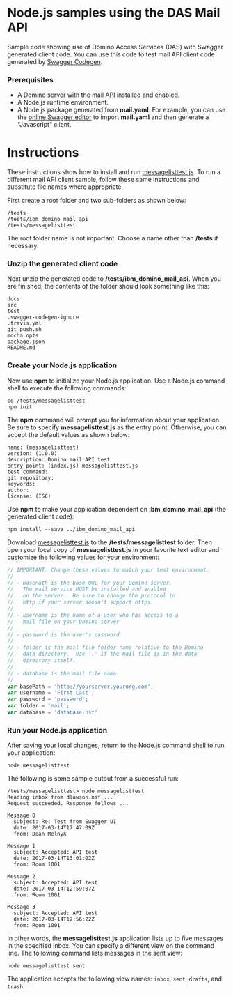 <!---
  © Copyright IBM Corp. 2017
  
  Licensed under the Apache License, Version 2.0 (the "License"); 
  you may not use this file except in compliance with the License. 
  You may obtain a copy of the License at:
  
  http://www.apache.org/licenses/LICENSE-2.0 
  
  Unless required by applicable law or agreed to in writing, software 
  distributed under the License is distributed on an "AS IS" BASIS, 
  WITHOUT WARRANTIES OR CONDITIONS OF ANY KIND, either express or 
  implied. See the License for the specific language governing 
--->

# Node.js samples using the DAS Mail API
Sample code showing use of Domino Access Services (DAS) with Swagger
generated client code.  You can use this code to test mail API client
code generated by
[Swagger Codegen](https://github.com/swagger-api/swagger-codegen).

### Prerequisites
- A Domino server with the mail API installed and enabled.
- A Node.js runtime environment.
- A Node.js package generated from **mail.yaml**.  For example,
  you can use the [online Swagger editor](http://editor.swagger.io)
  to import **mail.yaml** and then generate a "Javascript" client.

# Instructions
These instructions show how to install and run [messagelisttest.js](messagelisttest.js).
To run a different mail API client sample, follow these same instructions
and substitute file names where appropriate.

First create a root folder and two sub-folders as shown below:

```
/tests
/tests/ibm_domino_mail_api
/tests/messagelisttest
```

The root folder name is not important.  Choose a name other than
**/tests** if necessary.

### Unzip the generated client code
Next unzip the generated code to **/tests/ibm_domino_mail_api**.
When you are finished, the contents of the folder should look
something like this:

```
docs
src
test
.swagger-codegen-ignore
.travis.yml
git_push.sh
mocha.opts
package.json
README.md
```

### Create your Node.js application
Now use **npm** to initialize your Node.js application. Use a Node.js 
command shell to execute the following commands:

```
cd /tests/messagelisttest
npm init
```

The **npm** command will prompt you for information about your
application.  Be sure to specify **messagelisttest.js** as the
entry point.  Otherwise, you can accept the default values
as shown below:

```
name: (messagelisttest)
version: (1.0.0)
description: Domino mail API test
entry point: (index.js) messagelisttest.js
test command:
git repository:
keywords:
author:
license: (ISC)
```

Use **npm** to make your application dependent on **ibm_domino_mail_api**
(the generated client code):

```
npm install --save ../ibm_domino_mail_api
```

Download [messagelisttest.js](messagelisttest.js) to the **/tests/messagelisttest** folder.
Then open your local copy of **messagelisttest.js** in your favorite text editor
and customize the following values for your environment:

```javascript
// IMPORTANT: Change these values to match your test environment:
//
// - basePath is the base URL for your Domino server.
//   The mail service MUST be installed and enabled
//   on the server.  Be sure to change the protocol to
//   http if your server doesn't support https.
//
// - username is the name of a user who has access to a
//   mail file on your Domino server
//
// - password is the user's password
//
// - folder is the mail file folder name relative to the Domino
//   data directory.  Use '.' if the mail file is in the data
//   directory itself.
//
// - database is the mail file name.
//
var basePath = 'http://yourserver.yourorg.com';
var username = 'First Last';
var password = 'password';
var folder = 'mail';
var database = 'database.nsf';
```

### Run your Node.js application
After saving your local changes, return to the Node.js command shell to run 
your application:

```
node messagelisttest
```

The following is some sample output from a successful run:

```
/tests/messagelisttest> node messagelisttest
Reading inbox from dlawson.nsf ...
Request succeeded. Response follows ...

Message 0
  subject: Re: Test from Swagger UI
  date: 2017-03-14T17:47:09Z
  from: Dean Melnyk

Message 1
  subject: Accepted: API test
  date: 2017-03-14T13:01:02Z
  from: Room 1001

Message 2
  subject: Accepted: API test
  date: 2017-03-14T12:59:07Z
  from: Room 1001

Message 3
  subject: Accepted: API test
  date: 2017-03-14T12:56:22Z
  from: Room 1001
```

In other words, the **messagelisttest.js** application lists up to
five messages in the specified inbox.  You can specify a different view
on the command line.  The following command lists messages in the
sent view:

```
node messagelisttest sent
```

The application accepts the following view names: `inbox`, `sent`, 
`drafts`, and `trash`.